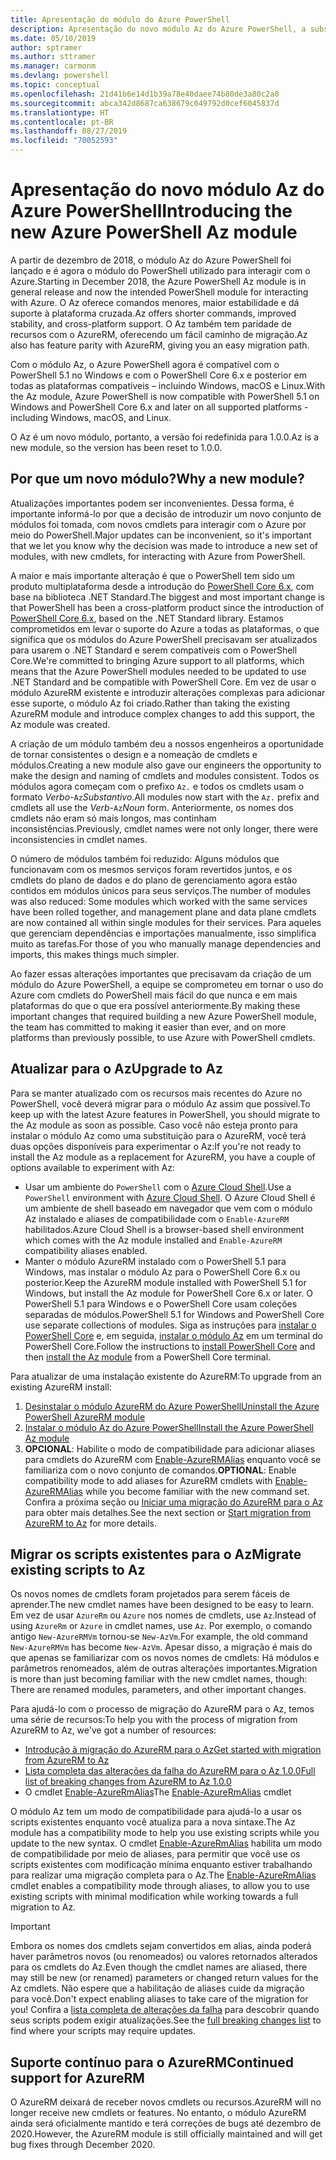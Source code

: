 ```yaml
---
title: Apresentação do módulo do Azure PowerShell
description: Apresentação do novo módulo Az do Azure PowerShell, a substituição pelo módulo AzureRM.
ms.date: 05/10/2019
author: sptramer
ms.author: sttramer
ms.manager: carmonm
ms.devlang: powershell
ms.topic: conceptual
ms.openlocfilehash: 21d41b6e14d1b39a78e40daee74b80de3a80c2a0
ms.sourcegitcommit: abca342d8687ca638679c049792d0cef6045837d
ms.translationtype: HT
ms.contentlocale: pt-BR
ms.lasthandoff: 08/27/2019
ms.locfileid: "70052593"
---
```

# <a name="introducing-the-new-azure-powershell-az-module"></a><span data-ttu-id="2ac1f-103">Apresentação do novo módulo Az do Azure PowerShell</span><span class="sxs-lookup"><span data-stu-id="2ac1f-103">Introducing the new Azure PowerShell Az module</span></span>

<span data-ttu-id="2ac1f-104">A partir de dezembro de 2018, o módulo Az do Azure PowerShell foi lançado e é agora o módulo do PowerShell utilizado para interagir com o Azure.</span><span class="sxs-lookup"><span data-stu-id="2ac1f-104">Starting in December 2018, the Azure PowerShell Az module is in general release and now the intended PowerShell module for interacting with Azure.</span></span> <span data-ttu-id="2ac1f-105">O Az oferece comandos menores, maior estabilidade e dá suporte à plataforma cruzada.</span><span class="sxs-lookup"><span data-stu-id="2ac1f-105">Az offers shorter commands, improved stability, and cross-platform support.</span></span> <span data-ttu-id="2ac1f-106">O Az também tem paridade de recursos com o AzureRM, oferecendo um fácil caminho de migração.</span><span class="sxs-lookup"><span data-stu-id="2ac1f-106">Az also has feature parity with AzureRM, giving you an easy migration path.</span></span>

<span data-ttu-id="2ac1f-107">Com o módulo Az, o Azure PowerShell agora é compatível com o PowerShell 5.1 no Windows e com o PowerShell Core 6.x e posterior em todas as plataformas compatíveis – incluindo Windows, macOS e Linux.</span><span class="sxs-lookup"><span data-stu-id="2ac1f-107">With the Az module, Azure PowerShell is now compatible with PowerShell 5.1 on Windows and PowerShell Core 6.x and later on all supported platforms - including Windows, macOS, and Linux.</span></span>

<span data-ttu-id="2ac1f-108">O Az é um novo módulo, portanto, a versão foi redefinida para 1.0.0.</span><span class="sxs-lookup"><span data-stu-id="2ac1f-108">Az is a new module, so the version has been reset to 1.0.0.</span></span>

## <a name="why-a-new-module"></a><span data-ttu-id="2ac1f-109">Por que um novo módulo?</span><span class="sxs-lookup"><span data-stu-id="2ac1f-109">Why a new module?</span></span>

<span data-ttu-id="2ac1f-110">Atualizações importantes podem ser inconvenientes. Dessa forma, é importante informá-lo por que a decisão de introduzir um novo conjunto de módulos foi tomada, com novos cmdlets para interagir com o Azure por meio do PowerShell.</span><span class="sxs-lookup"><span data-stu-id="2ac1f-110">Major updates can be inconvenient, so it's important that we let you know why the decision was made to introduce a new set of modules, with new cmdlets, for interacting with Azure from PowerShell.</span></span>

<span data-ttu-id="2ac1f-111">A maior e mais importante alteração é que o PowerShell tem sido um produto multiplataforma desde a introdução do [PowerShell Core 6.x](/powershell/scripting/overview), com base na biblioteca .NET Standard.</span><span class="sxs-lookup"><span data-stu-id="2ac1f-111">The biggest and most important change is that PowerShell has been a cross-platform product since the introduction of [PowerShell Core 6.x](/powershell/scripting/overview), based on the .NET Standard library.</span></span>
<span data-ttu-id="2ac1f-112">Estamos comprometidos em levar o suporte do Azure a todas as plataformas, o que significa que os módulos do Azure PowerShell precisavam ser atualizados para usarem o .NET Standard e serem compatíveis com o PowerShell Core.</span><span class="sxs-lookup"><span data-stu-id="2ac1f-112">We're committed to bringing Azure support to all platforms, which means that the Azure PowerShell modules needed to be updated to use .NET Standard and be compatible with PowerShell Core.</span></span> <span data-ttu-id="2ac1f-113">Em vez de usar o módulo AzureRM existente e introduzir alterações complexas para adicionar esse suporte, o módulo Az foi criado.</span><span class="sxs-lookup"><span data-stu-id="2ac1f-113">Rather than taking the existing AzureRM module and introduce complex changes to add this support, the Az module was created.</span></span>

<span data-ttu-id="2ac1f-114">A criação de um módulo também deu a nossos engenheiros a oportunidade de tornar consistentes o design e a nomeação de cmdlets e módulos.</span><span class="sxs-lookup"><span data-stu-id="2ac1f-114">Creating a new module also gave our engineers the opportunity to make the design and naming of cmdlets and modules consistent.</span></span> <span data-ttu-id="2ac1f-115">Todos os módulos agora começam com o prefixo `Az.` e todos os cmdlets usam o formato _Verbo_-`Az`_Substantivo_.</span><span class="sxs-lookup"><span data-stu-id="2ac1f-115">All modules now start with the `Az.` prefix and cmdlets all use the _Verb_-`Az`_Noun_ form.</span></span> <span data-ttu-id="2ac1f-116">Anteriormente, os nomes dos cmdlets não eram só mais longos, mas continham inconsistências.</span><span class="sxs-lookup"><span data-stu-id="2ac1f-116">Previously, cmdlet names were not only longer, there were inconsistencies in cmdlet names.</span></span>

<span data-ttu-id="2ac1f-117">O número de módulos também foi reduzido: Alguns módulos que funcionavam com os mesmos serviços foram revertidos juntos, e os cmdlets do plano de dados e do plano de gerenciamento agora estão contidos em módulos únicos para seus serviços.</span><span class="sxs-lookup"><span data-stu-id="2ac1f-117">The number of modules was also reduced: Some modules which worked with the same services have been rolled together, and management plane and data plane cmdlets are now contained all within single modules for their services.</span></span> <span data-ttu-id="2ac1f-118">Para aqueles que gerenciam dependências e importações manualmente, isso simplifica muito as tarefas.</span><span class="sxs-lookup"><span data-stu-id="2ac1f-118">For those of you who manually manage dependencies and imports, this makes things much simpler.</span></span>

<span data-ttu-id="2ac1f-119">Ao fazer essas alterações importantes que precisavam da criação de um módulo do Azure PowerShell, a equipe se comprometeu em tornar o uso do Azure com cmdlets do PowerShell mais fácil do que nunca e em mais plataformas do que o que era possível anteriormente.</span><span class="sxs-lookup"><span data-stu-id="2ac1f-119">By making these important changes that required building a new Azure PowerShell module, the team has committed to making it easier than ever, and on more platforms than previously possible, to use Azure with PowerShell cmdlets.</span></span>

## <a name="upgrade-to-az"></a><span data-ttu-id="2ac1f-120">Atualizar para o Az</span><span class="sxs-lookup"><span data-stu-id="2ac1f-120">Upgrade to Az</span></span>

<span data-ttu-id="2ac1f-121">Para se manter atualizado com os recursos mais recentes do Azure no PowerShell, você deverá migrar para o módulo Az assim que possível.</span><span class="sxs-lookup"><span data-stu-id="2ac1f-121">To keep up with the latest Azure features in PowerShell, you should migrate to the Az module as soon as possible.</span></span> <span data-ttu-id="2ac1f-122">Caso você não esteja pronto para instalar o módulo Az como uma substituição para o AzureRM, você terá duas opções disponíveis para experimentar o Az:</span><span class="sxs-lookup"><span data-stu-id="2ac1f-122">If you're not ready to install the Az module as a replacement for AzureRM, you have a couple of options available to experiment with Az:</span></span>

* <span data-ttu-id="2ac1f-123">Usar um ambiente do `PowerShell` com o [Azure Cloud Shell](https://docs.microsoft.com/azure/cloud-shell/overview).</span><span class="sxs-lookup"><span data-stu-id="2ac1f-123">Use a `PowerShell` environment with [Azure Cloud Shell](https://docs.microsoft.com/azure/cloud-shell/overview).</span></span>
  <span data-ttu-id="2ac1f-124">O Azure Cloud Shell é um ambiente de shell baseado em navegador que vem com o módulo Az instalado e aliases de compatibilidade com o `Enable-AzureRM` habilitados.</span><span class="sxs-lookup"><span data-stu-id="2ac1f-124">Azure Cloud Shell is a browser-based shell environment which comes with the Az module installed and `Enable-AzureRM` compatibility aliases enabled.</span></span>
* <span data-ttu-id="2ac1f-125">Manter o módulo AzureRM instalado com o PowerShell 5.1 para Windows, mas instalar o módulo Az para o PowerShell Core 6.x ou posterior.</span><span class="sxs-lookup"><span data-stu-id="2ac1f-125">Keep the AzureRM module installed with PowerShell 5.1 for Windows, but install the Az module for PowerShell Core 6.x or later.</span></span> <span data-ttu-id="2ac1f-126">O PowerShell 5.1 para Windows e o PowerShell Core usam coleções separadas de módulos.</span><span class="sxs-lookup"><span data-stu-id="2ac1f-126">PowerShell 5.1 for Windows and PowerShell Core use separate collections of modules.</span></span> <span data-ttu-id="2ac1f-127">Siga as instruções para [instalar o PowerShell Core](/powershell/scripting/install/installing-powershell-core-on-windows) e, em seguida, [instalar o módulo Az](install-az-ps.md) em um terminal do PowerShell Core.</span><span class="sxs-lookup"><span data-stu-id="2ac1f-127">Follow the instructions to [install PowerShell Core](/powershell/scripting/install/installing-powershell-core-on-windows) and then [install the Az module](install-az-ps.md) from a PowerShell Core terminal.</span></span>

<span data-ttu-id="2ac1f-128">Para atualizar de uma instalação existente do AzureRM:</span><span class="sxs-lookup"><span data-stu-id="2ac1f-128">To upgrade from an existing AzureRM install:</span></span>

1. [<span data-ttu-id="2ac1f-129">Desinstalar o módulo AzureRM do Azure PowerShell</span><span class="sxs-lookup"><span data-stu-id="2ac1f-129">Uninstall the Azure PowerShell AzureRM module</span></span>](/powershell/azure/uninstall-az-ps#uninstall-the-azurerm-module)
2. [<span data-ttu-id="2ac1f-130">Instalar o módulo Az do Azure PowerShell</span><span class="sxs-lookup"><span data-stu-id="2ac1f-130">Install the Azure PowerShell Az module</span></span>](install-az-ps.md)
3. <span data-ttu-id="2ac1f-131">__OPCIONAL__: Habilite o modo de compatibilidade para adicionar aliases para cmdlets do AzureRM com [Enable-AzureRMAlias](/powershell/module/az.accounts/enable-azurermalias) enquanto você se familiariza com o novo conjunto de comandos.</span><span class="sxs-lookup"><span data-stu-id="2ac1f-131">__OPTIONAL__: Enable compatibility mode to add aliases for AzureRM cmdlets with [Enable-AzureRMAlias](/powershell/module/az.accounts/enable-azurermalias) while you become familiar with the new command set.</span></span> <span data-ttu-id="2ac1f-132">Confira a próxima seção ou [Iniciar uma migração do AzureRM para o Az](migrate-from-azurerm-to-az.md) para obter mais detalhes.</span><span class="sxs-lookup"><span data-stu-id="2ac1f-132">See the next section or [Start migration from AzureRM to Az](migrate-from-azurerm-to-az.md) for more details.</span></span>

## <a name="migrate-existing-scripts-to-az"></a><span data-ttu-id="2ac1f-133">Migrar os scripts existentes para o Az</span><span class="sxs-lookup"><span data-stu-id="2ac1f-133">Migrate existing scripts to Az</span></span>

<span data-ttu-id="2ac1f-134">Os novos nomes de cmdlets foram projetados para serem fáceis de aprender.</span><span class="sxs-lookup"><span data-stu-id="2ac1f-134">The new cmdlet names have been designed to be easy to learn.</span></span> <span data-ttu-id="2ac1f-135">Em vez de usar `AzureRm` ou `Azure` nos nomes de cmdlets, use `Az`.</span><span class="sxs-lookup"><span data-stu-id="2ac1f-135">Instead of using `AzureRm` or `Azure` in cmdlet names, use `Az`.</span></span> <span data-ttu-id="2ac1f-136">Por exemplo, o comando antigo `New-AzureRMVm` tornou-se `New-AzVm`.</span><span class="sxs-lookup"><span data-stu-id="2ac1f-136">For example, the old command `New-AzureRMVm` has become `New-AzVm`.</span></span>
<span data-ttu-id="2ac1f-137">Apesar disso, a migração é mais do que apenas se familiarizar com os novos nomes de cmdlets: Há módulos e parâmetros renomeados, além de outras alterações importantes.</span><span class="sxs-lookup"><span data-stu-id="2ac1f-137">Migration is more than just becoming familiar with the new cmdlet names, though: There are renamed modules, parameters, and other important changes.</span></span>

<span data-ttu-id="2ac1f-138">Para ajudá-lo com o processo de migração do AzureRM para o Az, temos uma série de recursos:</span><span class="sxs-lookup"><span data-stu-id="2ac1f-138">To help you with the process of migration from AzureRM to Az, we've got a number of resources:</span></span>

* [<span data-ttu-id="2ac1f-139">Introdução à migração do AzureRM para o Az</span><span class="sxs-lookup"><span data-stu-id="2ac1f-139">Get started with migration from AzureRM to Az</span></span>](migrate-from-azurerm-to-az.md)
* [<span data-ttu-id="2ac1f-140">Lista completa das alterações da falha do AzureRM para o Az 1.0.0</span><span class="sxs-lookup"><span data-stu-id="2ac1f-140">Full list of breaking changes from AzureRM to Az 1.0.0</span></span>](migrate-az-1.0.0.md)
* <span data-ttu-id="2ac1f-141">O cmdlet [Enable-AzureRmAlias](/powershell/module/az.accounts/enable-azurermalias)</span><span class="sxs-lookup"><span data-stu-id="2ac1f-141">The [Enable-AzureRmAlias](/powershell/module/az.accounts/enable-azurermalias) cmdlet</span></span>

<span data-ttu-id="2ac1f-142">O módulo Az tem um modo de compatibilidade para ajudá-lo a usar os scripts existentes enquanto você atualiza para a nova sintaxe.</span><span class="sxs-lookup"><span data-stu-id="2ac1f-142">The Az module has a compatibility mode to help you use existing scripts while you update to the new syntax.</span></span> <span data-ttu-id="2ac1f-143">O cmdlet [Enable-AzureRmAlias](/powershell/module/az.accounts/enable-azurermalias) habilita um modo de compatibilidade por meio de aliases, para permitir que você use os scripts existentes com modificação mínima enquanto estiver trabalhando para realizar uma migração completa para o Az.</span><span class="sxs-lookup"><span data-stu-id="2ac1f-143">The [Enable-AzureRmAlias](/powershell/module/az.accounts/enable-azurermalias) cmdlet enables a compatibility mode through aliases, to allow you to use existing scripts with minimal modification while working towards a full migration to Az.</span></span>

> [!IMPORTANT]
> <span data-ttu-id="2ac1f-144">Embora os nomes dos cmdlets sejam convertidos em alias, ainda poderá haver parâmetros novos (ou renomeados) ou valores retornados alterados para os cmdlets do Az.</span><span class="sxs-lookup"><span data-stu-id="2ac1f-144">Even though the cmdlet names are aliased, there may still be new (or renamed) parameters or changed return values for the Az cmdlets.</span></span> <span data-ttu-id="2ac1f-145">Não espere que a habilitação de aliases cuide da migração para você.</span><span class="sxs-lookup"><span data-stu-id="2ac1f-145">Don't expect enabling aliases to take care of the migration for you!</span></span> <span data-ttu-id="2ac1f-146">Confira a [lista completa de alterações da falha](migrate-az-1.0.0.md) para descobrir quando seus scripts podem exigir atualizações.</span><span class="sxs-lookup"><span data-stu-id="2ac1f-146">See the [full breaking changes list](migrate-az-1.0.0.md) to find where your scripts may require updates.</span></span>

## <a name="continued-support-for-azurerm"></a><span data-ttu-id="2ac1f-147">Suporte contínuo para o AzureRM</span><span class="sxs-lookup"><span data-stu-id="2ac1f-147">Continued support for AzureRM</span></span>

<span data-ttu-id="2ac1f-148">O AzureRM deixará de receber novos cmdlets ou recursos.</span><span class="sxs-lookup"><span data-stu-id="2ac1f-148">AzureRM will no longer receive new cmdlets or features.</span></span> <span data-ttu-id="2ac1f-149">No entanto, o módulo AzureRM ainda será oficialmente mantido e terá correções de bugs até dezembro de 2020.</span><span class="sxs-lookup"><span data-stu-id="2ac1f-149">However, the AzureRM module is still officially maintained and will get bug fixes through December 2020.</span></span>